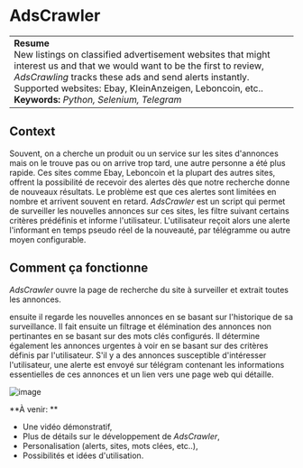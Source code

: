 # AdsCrawler
<table><tr><td>
<b>Resume</b>
<br>
  New listings on classified advertisement websites that might interest us and that we would want to be the first to review, <i>AdsCrawling</i> tracks these ads and send alerts instantly. Supported websites: Ebay, KleinAnzeigen, Leboncoin, etc..
<br>
<b>Keywords:</b> <i>Python, Selenium, Telegram</i>
</td></tr></table>

## Context
Souvent, on a cherche un produit ou un service sur les sites d'annonces mais on le trouve pas ou on arrive trop tard, une autre personne a été plus rapide. Ces sites comme Ebay, Leboncoin et la plupart des autres sites, offrent la possibilité de recevoir des alertes dès que notre recherche donne de nouveaux résultats. Le problème est que ces alertes sont limitées en nombre et arrivent souvent en retard. *AdsCrawler* est un script qui permet de surveiller les nouvelles annonces sur ces sites, les filtre suivant certains critères prédéfinis et informe l'utilisateur. L'utilisateur reçoit alors une alerte l'informant en temps pseudo réel de la nouveauté, par télégramme ou autre moyen configurable.

## Comment ça fonctionne
*AdsCrawler* ouvre la page de recherche du site à surveiller et extrait toutes les annonces.

ensuite il regarde les nouvelles annonces en se basant sur l'historique de sa surveillance. Il fait ensuite un filtrage et élémination des annonces non pertinantes en se basant sur des mots clés configurés. Il détermine également les annonces urgentes à voir en se basant sur des critères définis par l'utilisateur. S'il y a des annonces susceptible d'intéresser l'utilisateur, une alerte est envoyé sur télégram contenant les informations essentielles de ces annonces et un lien vers une page web qui détaille.

![image](https://github.com/elho2007/AdsCrawler/assets/34011591/24573946-f815-464c-8178-076dd7201d9b)


**À venir: **
- Une vidéo démonstratif,
- Plus de détails sur le développement de *AdsCrawler*,
- Personalisation (alerts, sites, mots clées, etc..),
- Possibilités et idées d'utilisation.

